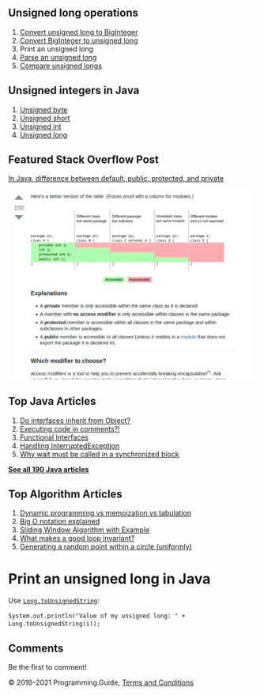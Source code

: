 



## Unsigned long operations

1.  [Convert unsigned long to BigInteger](convert-unsigned-long-to-biginteger.html)
2.  [Convert BigInteger to unsigned long](convert-biginteger-to-unsigned-long.html)
3.  Print an unsigned long
4.  [Parse an unsigned long](parse-unsigned-long.html)
5.  [Compare unsigned longs](compare-unsigned-longs.html)

## Unsigned integers in Java

1.  [Unsigned byte](unsigned-byte.html)
2.  [Unsigned short](unsigned-short.html)
3.  [Unsigned int](unsigned-int.html)
4.  [Unsigned long](unsigned-long.html)

## Featured Stack Overflow Post

[In Java, difference between default, public, protected, and private](https://stackoverflow.com/a/33627846/276052)

[<img src="../images/so-featured-33627846.png" alt="StackOverflow screenshot thumbnail" class="screenshot" />](https://stackoverflow.com/a/33627846/276052)



## Top Java Articles

1.  [Do interfaces inherit from Object?](do-interfaces-inherit-from-object.html)
2.  [Executing code in comments?!](executing-code-in-comments.html)
3.  [Functional Interfaces](functional-interfaces.html)
4.  [Handling InterruptedException](handling-interrupted-exceptions.html)
5.  [Why wait must be called in a synchronized block](why-wait-must-be-in-synchronized.html)

[**See all 190 Java articles**](index.html)

## Top Algorithm Articles

1.  [Dynamic programming vs memoization vs tabulation](../dynamic-programming-vs-memoization-vs-tabulation.html)
2.  [Big O notation explained](../big-o-notation-explained.html)
3.  [Sliding Window Algorithm with Example](../sliding-window-example.html)
4.  [What makes a good loop invariant?](../what-makes-a-good-loop-invariant.html)
5.  [Generating a random point within a circle (uniformly)](../random-point-within-circle.html)

# Print an unsigned long in Java

Use [`Long.toUnsignedString`](https://docs.oracle.com/javase/8/docs/api/java/lang/Long.html#toUnsignedString-long-):

    System.out.println("Value of my unsigned long: " + Long.toUnsignedString(i));

## Comments

Be the first to comment!

© 2016–2021 Programming.Guide, [Terms and Conditions](../terms-and-conditions.html)

